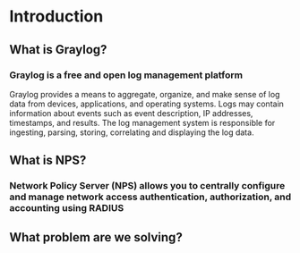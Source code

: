 # Introduction

## What is Graylog?

### Graylog is a free and open log management platform

Graylog provides a means to aggregate, organize, and make sense of log data from devices, applications, and operating systems. Logs may contain information about events such as event description, IP addresses, timestamps, and results. The log management system is responsible for ingesting, parsing, storing, correlating and displaying the log data.

## What is NPS?

### Network Policy Server (NPS) allows you to centrally configure and manage network access authentication, authorization, and accounting using RADIUS



## What problem are we solving?

